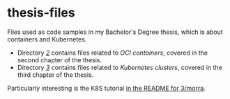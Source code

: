 # thesis-files
Files used as code samples in my Bachelor's Degree thesis, which is about containers and Kubernetes.

* Directory [_2_](/2) contains files related to *OCI containers*, covered in the second chapter of the thesis.
* Directory [_3_](/3) contains files related to *Kubernetes clusters*, covered in the third chapter of the thesis.

Particularly interesting is the K8S tutorial [in the README for 3/morra](/3/morra).